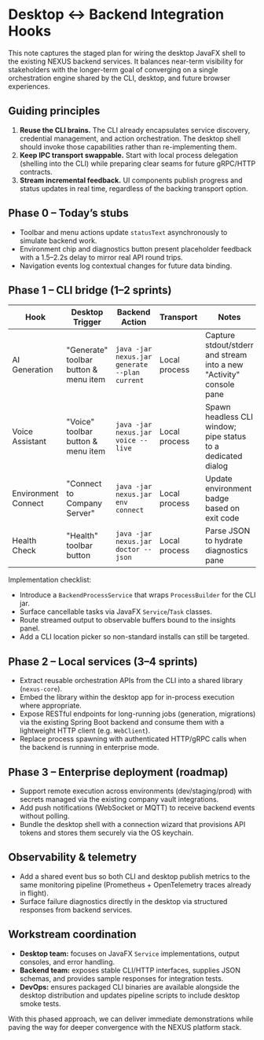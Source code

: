 # Desktop ↔ Backend Integration Hooks

This note captures the staged plan for wiring the desktop JavaFX shell to the existing
NEXUS backend services. It balances near-term visibility for stakeholders with the
longer-term goal of converging on a single orchestration engine shared by the CLI,
desktop, and future browser experiences.

## Guiding principles

1. **Reuse the CLI brains.** The CLI already encapsulates service discovery,
   credential management, and action orchestration. The desktop shell should
   invoke those capabilities rather than re-implementing them.
2. **Keep IPC transport swappable.** Start with local process delegation (shelling
   into the CLI) while preparing clear seams for future gRPC/HTTP contracts.
3. **Stream incremental feedback.** UI components publish progress and status updates
   in real time, regardless of the backing transport option.

## Phase 0 – Today’s stubs

- Toolbar and menu actions update `statusText` asynchronously to simulate
  backend work.
- Environment chip and diagnostics button present placeholder feedback with a
  1.5–2.2s delay to mirror real API round trips.
- Navigation events log contextual changes for future data binding.

## Phase 1 – CLI bridge (1–2 sprints)

| Hook | Desktop Trigger | Backend Action | Transport | Notes |
|------|-----------------|----------------|-----------|-------|
| AI Generation | "Generate" toolbar button & menu item | `java -jar nexus.jar generate --plan current` | Local process | Capture stdout/stderr and stream into a new "Activity" console pane |
| Voice Assistant | "Voice" toolbar button & menu item | `java -jar nexus.jar voice --live` | Local process | Spawn headless CLI window; pipe status to a dedicated dialog |
| Environment Connect | "Connect to Company Server" | `java -jar nexus.jar env connect` | Local process | Update environment badge based on exit code |
| Health Check | "Health" toolbar button | `java -jar nexus.jar doctor --json` | Local process | Parse JSON to hydrate diagnostics pane |

Implementation checklist:

- Introduce a `BackendProcessService` that wraps `ProcessBuilder` for the CLI jar.
- Surface cancellable tasks via JavaFX `Service`/`Task` classes.
- Route streamed output to observable buffers bound to the insights panel.
- Add a CLI location picker so non-standard installs can still be targeted.

## Phase 2 – Local services (3–4 sprints)

- Extract reusable orchestration APIs from the CLI into a shared library (`nexus-core`).
- Embed the library within the desktop app for in-process execution where appropriate.
- Expose RESTful endpoints for long-running jobs (generation, migrations) via the existing Spring Boot backend and consume them with a lightweight HTTP client (e.g. `WebClient`).
- Replace process spawning with authenticated HTTP/gRPC calls when the backend is running in enterprise mode.

## Phase 3 – Enterprise deployment (roadmap)

- Support remote execution across environments (dev/staging/prod) with secrets
  managed via the existing company vault integrations.
- Add push notifications (WebSocket or MQTT) to receive backend events without
  polling.
- Bundle the desktop shell with a connection wizard that provisions API tokens
  and stores them securely via the OS keychain.

## Observability & telemetry

- Add a shared event bus so both CLI and desktop publish metrics to the same
  monitoring pipeline (Prometheus + OpenTelemetry traces already in flight).
- Surface failure diagnostics directly in the desktop via structured responses
  from backend services.

## Workstream coordination

- **Desktop team:** focuses on JavaFX `Service` implementations, output consoles,
  and error handling.
- **Backend team:** exposes stable CLI/HTTP interfaces, supplies JSON schemas,
  and provides sample responses for integration tests.
- **DevOps:** ensures packaged CLI binaries are available alongside the desktop
  distribution and updates pipeline scripts to include desktop smoke tests.

With this phased approach, we can deliver immediate demonstrations while paving
the way for deeper convergence with the NEXUS platform stack.
